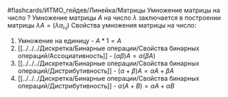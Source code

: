 #flashcards/ИТМО_гейдев/Линейка/Матрицы
Умножение матрицы на число
?
Умножение матрицы $A$ на число $\lambda$ заключается в построении матрицы $\lambda A = (\lambda a_i,_j)$
Свойства умножения матрицы на число:
1. Умножение на единицу - $A * 1 = A$
2. [[../../../Дискретка/Бинарные операции/Свойства бинарных операций/Ассоциативность]] - $(\alpha \beta)A = \alpha(\beta A)$
3. [[../../../Дискретка/Бинарные операции/Свойства бинарных операций/Дистрибутивность]] - $(\alpha + \beta)A = \alpha A + \beta A$
4. [[../../../Дискретка/Бинарные операции/Свойства бинарных операций/Дистрибутивность]] - $\alpha (A+B) = \alpha A + \alpha B$



